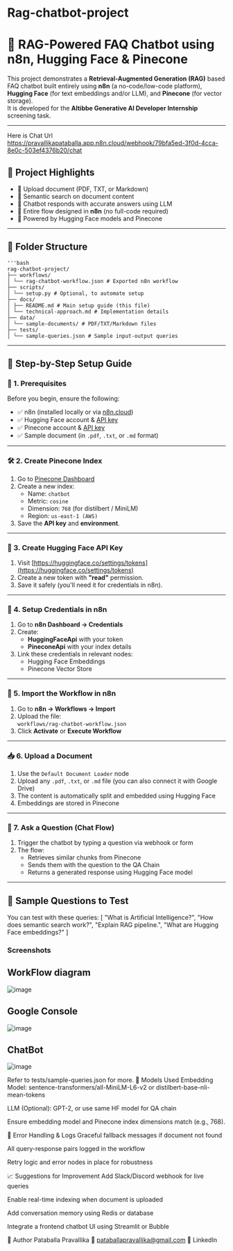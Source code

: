 # Rag-chatbot-project
# 🤖 RAG-Powered FAQ Chatbot using n8n, Hugging Face & Pinecone

This project demonstrates a **Retrieval-Augmented Generation (RAG)** based FAQ chatbot built entirely using **n8n** (a no-code/low-code platform), **Hugging Face** (for text embeddings and/or LLM), and **Pinecone** (for vector storage).  
It is developed for the **Altibbe Generative AI Developer Internship** screening task.

---
Here is Chat Url
https://pravallikapataballa.app.n8n.cloud/webhook/79bfa5ed-3f0d-4cca-8e0c-503ef4376b20/chat

## 📌 Project Highlights

- 📄 Upload document (PDF, TXT, or Markdown)
- 🔎 Semantic search on document content
- 💬 Chatbot responds with accurate answers using LLM
- 🔁 Entire flow designed in **n8n** (no full-code required)
- 🧠 Powered by Hugging Face models and Pinecone

---

## 📁 Folder Structure

    '''bash
    rag-chatbot-project/
    ├── workflows/
    │ └── rag-chatbot-workflow.json # Exported n8n workflow
    ├── scripts/
    │ └── setup.py # Optional, to automate setup
    ├── docs/
    │ ├── README.md # Main setup guide (this file)
    │ └── technical-approach.md # Implementation details
    ├── data/
    │ └── sample-documents/ # PDF/TXT/Markdown files
    ├── tests/
    │ └── sample-queries.json # Sample input-output queries


---

## 🚀 Step-by-Step Setup Guide

### 🧩 1. Prerequisites

Before you begin, ensure the following:

- ✅ n8n (installed locally or via [n8n.cloud](https://n8n.io))
- ✅ Hugging Face account & [API key](https://huggingface.co/settings/tokens)
- ✅ Pinecone account & [API key](https://app.pinecone.io/)
- ✅ Sample document (in `.pdf`, `.txt`, or `.md` format)

---

### 🛠️ 2. Create Pinecone Index

1. Go to [Pinecone Dashboard](https://app.pinecone.io/)
2. Create a new index:
   - Name: `chatbot`
   - Metric: `cosine`
   - Dimension: `768` (for distilbert / MiniLM)
   - Region: `us-east-1 (AWS)`
3. Save the **API key** and **environment**.

---

### 🧠 3. Create Hugging Face API Key

1. Visit [https://huggingface.co/settings/tokens](https://huggingface.co/settings/tokens)
2. Create a new token with **"read"** permission.
3. Save it safely (you'll need it for credentials in n8n).

---

### 🧪 4. Setup Credentials in n8n

1. Go to **n8n Dashboard → Credentials**
2. Create:
   - **HuggingFaceApi** with your token
   - **PineconeApi** with your index details
3. Link these credentials in relevant nodes:
   - Hugging Face Embeddings
   - Pinecone Vector Store

---

### 🧰 5. Import the Workflow in n8n

1. Go to **n8n → Workflows → Import**
2. Upload the file:  
   `workflows/rag-chatbot-workflow.json`
3. Click **Activate** or **Execute Workflow**

---

### 📥 6. Upload a Document

1. Use the `Default Document Loader` node
2. Upload any `.pdf`, `.txt`, or `.md` file (you can also connect it with Google Drive)
3. The content is automatically split and embedded using Hugging Face
4. Embeddings are stored in Pinecone

---

### 💬 7. Ask a Question (Chat Flow)

1. Trigger the chatbot by typing a question via webhook or form
2. The flow:
   - Retrieves similar chunks from Pinecone
   - Sends them with the question to the QA Chain
   - Returns a generated response using Hugging Face model

---

## 📌 Sample Questions to Test

You can test with these queries:
    [
      "What is Artificial Intelligence?",
      "How does semantic search work?",
      "Explain RAG pipeline.",
     "What are Hugging Face embeddings?"
    ]
 ### Screenshots
## WorkFlow diagram
![image](https://github.com/user-attachments/assets/e115c2d6-0fe5-48ed-9548-bdbc68b20be3)

## Google Console 
![image](https://github.com/user-attachments/assets/d48eb01b-a783-44c4-8618-27d763a2a12e)

 ## ChatBot
![image](https://github.com/user-attachments/assets/bbb51771-44c4-45e9-a155-b566f2fae82d)


Refer to tests/sample-queries.json for more.
🧠 Models Used
Embedding Model: sentence-transformers/all-MiniLM-L6-v2 or distilbert-base-nli-mean-tokens

LLM (Optional): GPT-2, or use same HF model for QA chain

Ensure embedding model and Pinecone index dimensions match (e.g., 768).

🧯 Error Handling & Logs
Graceful fallback messages if document not found

All query-response pairs logged in the workflow

Retry logic and error nodes in place for robustness

📈 Suggestions for Improvement
Add Slack/Discord webhook for live queries

Enable real-time indexing when document is uploaded

Add conversation memory using Redis or database

Integrate a frontend chatbot UI using Streamlit or Bubble


👤 Author
Pataballa Pravallika
📧 pataballapravallika@gmail.com
🔗 LinkedIn


